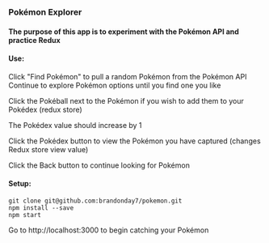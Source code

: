 ### Pokémon Explorer

#### The purpose of this app is to experiment with the Pokémon API and practice Redux

#### Use:

Click "Find Pokémon" to pull a random Pokémon from the Pokémon API
Continue to explore Pokémon options until you find one you like

Click the Pokéball next to the Pokémon if you wish to add them to your Pokédex (redux store)

The Pokédex value should increase by 1

Click the Pokédex button to view the Pokémon you have captured (changes Redux store view value)

Click the Back button to continue looking for Pokémon

#### Setup:

```
git clone git@github.com:brandonday7/pokemon.git
npm install --save
npm start
```

Go to http://localhost:3000 to begin catching your Pokémon
